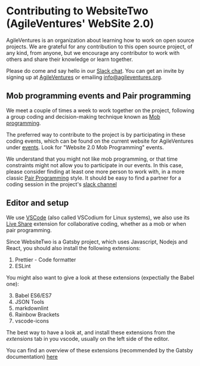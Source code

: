 # Contributing to WebsiteTwo (AgileVentures' WebSite 2.0)

AgileVentures is an organization about learning how to work on open source projects.
We are grateful for any contribution to this open source project, of any kind,
from anyone, but we encourage any contributor to work with others and share
their knowledge or learn together.

Please do come and say hello in our [Slack
chat](https://agileventures.slack.com/messages/websiteone). You can get an
invite by signing up at [AgileVentures](https://www.agileventures.org) or
emailing [info@agileventures.org](mailto:info@agileventures.org).

## Mob programming events and Pair programming

We meet a couple of times a week to work together on the project, following a
group coding and decision-making technique known as [Mob
programming](https://en.wikipedia.org/wiki/Mob_programming).

The preferred way to contribute to the project is by participating in these
coding events, which can be found on the current website for AgileVentures
under [events](https://www.agileventures.org/events). Look for "Website 2.0 Mob
Programming" events.

We understand that you might not like mob programming, or that time constraints
might not allow you to participate in our events. In this case, please consider
finding at least one more person to work with, in a more classic [Pair
Programming](https://en.wikipedia.org/wiki/Pair_programming) style.
It should be easy to find a partner for a coding session in the project's
[slack channel](https://agileventures.slack.com/messages/website-two)

## Editor and setup

We use [VSCode](https://github.com/microsoft/vscode) (also called VSCodium for
Linux systems), we also use its [Live
Share](https://github.com/MicrosoftDocs/live-share) extension for collaborative
coding, whether as a mob or when pair programming.

Since WebsiteTwo is a Gatsby project, which uses Javascript, Nodejs and React,
you should also install the following extensions:

1. Prettier - Code formatter
2. ESLint

You might also want to give a look at these extensions (expectially the Babel
one):

3. Babel ES6/ES7
4. JSON Tools
5. markdownlint
6. Rainbow Brackets
7. vscode-icons

The best way to have a look at, and install these extensions from the
_extensions_ tab in you vscode, usually on the left side of the editor.

You can find an overview of these extensions (recommended by the Gatsby
documentation)
[here](https://www.gatsbyjs.org/blog/2018-10-18-vscode-gatsby-development)
